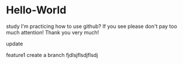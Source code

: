 # Hello-World
study
I'm practicing how to use github? If you see please don't pay too much attention! Thank you very much!

update

feature1
create a branch
fjdlsjflsdjflsdj
